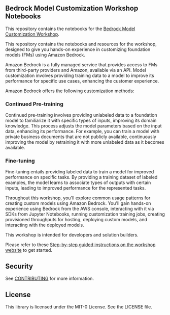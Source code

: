 ## Bedrock Model Customization Workshop Notebooks

This repository contains the notebooks for the [Bedrock Model Customization Workshop](https://aws.amazon.com/bedrock/).

This repository contains the notebooks and resources for the workshop, designed to give you hands-on experience in customizing foundation models (FMs) using Amazon Bedrock.

Amazon Bedrock is a fully managed service that provides access to FMs from third-party providers and Amazon, available via an API. Model customization involves providing training data to a model to improve its performance for specific use cases, enhancing the customer experience.

Amazon Bedrock offers the following customization methods:

### Continued Pre-training
Continued pre-training involves providing unlabeled data to a foundation model to familiarize it with specific types of inputs, improving its domain knowledge. This process adjusts the model parameters based on the input data, enhancing its performance. For example, you can train a model with private business documents that are not publicly available, continuously improving the model by retraining it with more unlabeled data as it becomes available.

### Fine-tuning
Fine-tuning entails providing labeled data to train a model for improved performance on specific tasks. By providing a training dataset of labeled examples, the model learns to associate types of outputs with certain inputs, leading to improved performance for the represented tasks.

Throughout this workshop, you'll explore common usage patterns for creating custom models using Amazon Bedrock. You'll gain hands-on experience using Bedrock from the AWS console, interacting with it via SDKs from Jupyter Notebooks, running customization training jobs, creating provisioned throughputs for hosting, deploying custom models, and interacting with the deployed models.

This workshop is intended for developers and solution builders.

Please refer to these [Step-by-step guided instructions on the workshop website](https://catalog.us-east-1.prod.workshops.aws/workshops/a4bdb007-5600-4368-81c5-ff5b4154f518/en-US) to get started.


## Security

See [CONTRIBUTING](CONTRIBUTING.md#security-issue-notifications) for more information.

## License

This library is licensed under the MIT-0 License. See the LICENSE file.

